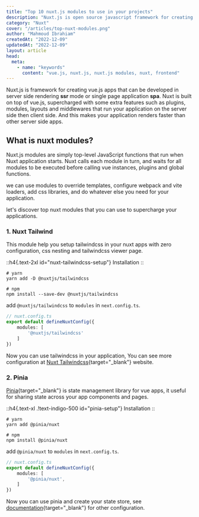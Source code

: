 ```yaml
---
title: "Top 10 nuxt.js modules to use in your projects"
description: "Nuxt.js is open source javascript framework for creating wep applications, Nuxt owns many modules to help developers extend nuxt projects functionality."
category: "Nuxt"
cover: "/articles/top-nuxt-modules.png"
author: "Mahmoud Ibrahiam"
createdAt: "2022-12-09"
updatedAt: "2022-12-09"
layout: article
head:
  meta:
    - name: "keywords"
      content: "vue.js, nuxt.js, nuxt.js modules, nuxt, frontend"
---
```


Nuxt.js is framework for creating vue.js apps that can be developed in server side rendering **ssr** mode or single page application **spa**. Nuxt is built on top of vue.js, supercharged with some extra features such as plugins, modules, layouts and middlewares that run your application on the server side then client side. And this makes your application renders faster than other server side apps.

## What is nuxt modules?

Nuxt.js modules are simply top-level JavaScript functions that run when Nuxt application starts. Nuxt calls each module in turn, and waits for all modules to be executed before calling vue instances, plugins and global functions.

we can use modules to override templates, configure webpack and vite loaders, add css libraries, and do whatever else you need for your application.

let's discover top nuxt modules that you can use to supercharge your applications.

### 1. Nuxt Tailwind

This module help you setup tailwindcss in your nuxt apps with zero configuration, css nesting and tailwindcss viewer page.

::h4{.text-2xl id="nuxt-tailwindcss-setup"}
Installation
::

```shell
# yarn
yarn add -D @nuxtjs/tailwindcss

# npm
npm install --save-dev @nuxtjs/tailwindcss
```

add `@nuxtjs/tailwindcss` to `modules` in `next.config.ts`.

```ts
// nuxt.config.ts
export default defineNuxtConfig({
    modules: [
        '@nuxtjs/tailwindcss'
    ]
})
```

Now you can use tailwindcss in your application, You can see more configuration at [Nuxt Tailwindcss](https://tailwindcss.nuxtjs.org/){target="_blank"} website.

### 2. Pinia

[Pinia](https://pinia.vuejs.org/){target="_blank"} is state management library for vue apps, it useful for sharing state across your app components and pages.

::h4{.text-xl .!text-indigo-500 id="pinia-setup"}
Installation
::

```shell
# yarn
yarn add @pinia/nuxt

# npm
npm install @pinia/nuxt
```

add `@pinia/nuxt` to `modules` in `next.config.ts`.

```ts
// nuxt.config.ts
export default defineNuxtConfig({
    modules: [
        '@pinia/nuxt',
    ]
})
```

Now you can use pinia and create your state store, see [documentation](https://pinia.vuejs.org/ssr/nuxt.html){target="_blank"} for other configuration.
